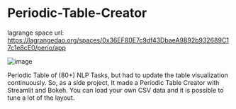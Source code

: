 # Periodic-Table-Creator

lagrange space url: https://lagrangedao.org/spaces/0x36EF80E7c9df43DbaeA9892b932689C17c1e8cE0/perio/app

![image](https://github.com/ElioLam/awesome-swanchain/assets/69795569/6626e5ec-9916-4d65-9a3a-2c0e611eb5b2)


 Periodic Table of (80+) NLP Tasks, but had to update the table visualization continuously. So, as a side project, It made a Periodic Table Creator with Streamlit and Bokeh. You can load your own CSV data and it is possible to tune a lot of the layout.
